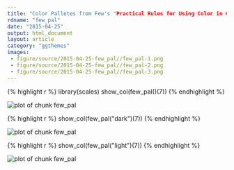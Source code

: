 ```yaml
---
title: "Color Palletes from Few's "Practical Rules for Using Color in Charts""
rdname: "few_pal"
date: "2015-04-25"
output: html_document
layout: article
category: "ggthemes"
images:
 - figure/source/2015-04-25-few_pal//few_pal-1.png
 - figure/source/2015-04-25-few_pal//few_pal-2.png
 - figure/source/2015-04-25-few_pal//few_pal-3.png
---
```





{% highlight r %}
library(scales)
show_col(few_pal()(7))
{% endhighlight %}

![plot of chunk few_pal](/allYourFigureAreBelongToUs/figure/source/2015-04-25-few_pal/few_pal-1.png) 

{% highlight r %}
show_col(few_pal("dark")(7))
{% endhighlight %}

![plot of chunk few_pal](/allYourFigureAreBelongToUs/figure/source/2015-04-25-few_pal/few_pal-2.png) 

{% highlight r %}
show_col(few_pal("light")(7))
{% endhighlight %}

![plot of chunk few_pal](/allYourFigureAreBelongToUs/figure/source/2015-04-25-few_pal/few_pal-3.png) 